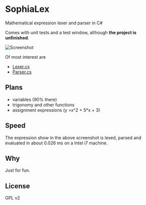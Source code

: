 SophiaLex
=========

Mathematical expression lexer and parser in C#

Comes with unit tests and a test window, although **the project is unfinished**.

![Screenshot](http://i.imgur.com/NOkJxnW.png)

Of most interest are

  - [Lexer.cs](SophiaLex/Lexer.cs)
  - [Parser.cs](SophiaLex/Parser.cs)

Plans
--------

  - variables (90% there)
  - trigonomy and other functions
  - assignment expressions (y =x^2 + 5*x + 3)

Speed
--------

The expression show in the above screenshot is lexed, parsed and evaluated in about 0.026 ms on a Intel i7 machine.

Why
--------

Just for fun.

License
--------

GPL v2
